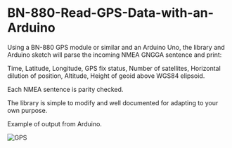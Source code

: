# BN-880-Read-GPS-Data-with-an-Arduino

Using a BN-880 GPS module or similar and an Arduino Uno, the library and Arduino sketch will parse the incoming NMEA GNGGA sentence and print:

Time, 
Latitude, 
Longitude, 
GPS fix status, 
Number of satellites,
Horizontal dilution of position, 
Altitude, Height of geoid above WGS84 elipsoid. 

Each NMEA sentence is parity checked. 

The library is simple to modify and well documented for adapting to your own purpose.

Example of output from Arduino.





![GPS](https://user-images.githubusercontent.com/13920701/154806626-d43615bd-d7a0-4e02-b24a-613234ac62bc.jpg)
